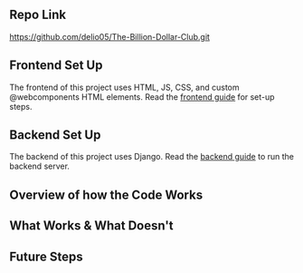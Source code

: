 ## Repo Link

https://github.com/delio05/The-Billion-Dollar-Club.git

## Frontend Set Up

The frontend of this project uses HTML, JS, CSS, and custom @webcomponents HTML elements. Read the [frontend guide](Frontend.md) for set-up steps.

## Backend Set Up

The backend of this project uses Django. Read the [backend guide](./Backend.md) to run the backend server.

## Overview of how the Code Works

<!-- TO DO -->

## What Works & What Doesn't

<!-- TO DO -->

## Future Steps

<!-- TO DO -->